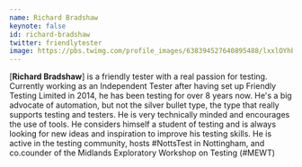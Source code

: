 ```yaml
---
name: Richard Bradshaw
keynote: false
id: richard-bradshaw
twitter: friendlytester
image: https://pbs.twimg.com/profile_images/638394527640895488/lxxlOYhb.jpg
---
```

[**Richard Bradshaw**] is a friendly tester with a real passion for testing. Currently working as an Independent Tester after having set up Friendly Testing Limited in 2014, he has been testing for over 8 years now. He's a big advocate of automation, but not the silver bullet type, the type that really supports testing and testers. He is very technically minded and encourages the use of tools. He considers himself a student of testing and is always looking for new ideas and inspiration to improve his testing skills. He is active in the testing community, hosts #NottsTest in Nottingham, and co.counder of the Midlands Exploratory Workshop on Testing (#MEWT)
